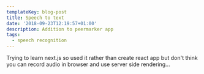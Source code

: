 ```yaml
---
templateKey: blog-post
title: Speech to text
date: '2018-09-23T12:19:57+01:00'
description: Addition to peermarker app
tags:
  - speech recognition
---
```

Trying to learn next.js so used it rather than create react app but don't think you can record audio in browser and use server side rendering...
